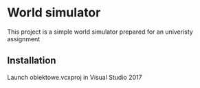 # World simulator

This project is a simple world simulator prepared for an univeristy assignment

## Installation

Launch obiektowe.vcxproj in Visual Studio 2017
